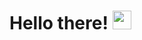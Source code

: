 # Hello there! <img src="https://raw.githubusercontent.com/MartinHeinz/MartinHeinz/master/wave.gif" width="30px">

